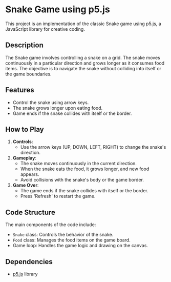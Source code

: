 # Snake Game using p5.js

This project is an implementation of the classic Snake game using p5.js, a JavaScript library for creative coding.

## Description

The Snake game involves controlling a snake on a grid. The snake moves continuously in a particular direction and grows longer as it consumes food items. The objective is to navigate the snake without colliding into itself or the game boundaries.

## Features

- Control the snake using arrow keys.
- The snake grows longer upon eating food.
- Game ends if the snake collides with itself or the border.

## How to Play

1. **Controls**:
   - Use the arrow keys (UP, DOWN, LEFT, RIGHT) to change the snake's direction.
2. **Gameplay**:
   - The snake moves continuously in the current direction.
   - When the snake eats the food, it grows longer, and new food appears.
   - Avoid collisions with the snake's body or the game border.
3. **Game Over**:
   - The game ends if the snake collides with itself or the border.
   - Press 'Refresh' to restart the game.

## Code Structure

The main components of the code include:
- `Snake` class: Controls the behavior of the snake.
- `Food` class: Manages the food items on the game board.
- Game loop: Handles the game logic and drawing on the canvas.

## Dependencies

- [p5.js](https://p5js.org/) library
